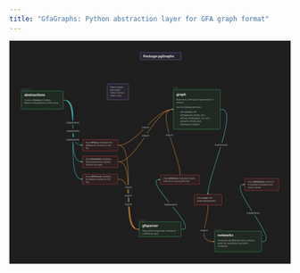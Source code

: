 ```yaml
---
title: "GfaGraphs: Python abstraction layer for GFA graph format"
---
```

![](https://github.com/Tharos-ux/pangenome-notes/blob/v4/imgs/library_flowchart.png)